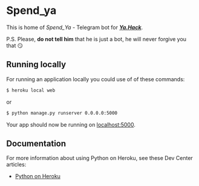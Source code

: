 # Spend_ya

This is home of _Spend_Ya_ - Telegram bot for [**_Ya.Hack_**](https://events.yandex.ru/events/meetings/03-2016/). 

P.S. Please, **do not tell him** that he is just a bot, he will never forgive you that :smirk:

## Running locally

For running an application locally you could use of of these commands:

```sh
$ heroku local web
```
or
```sh
$ python manage.py runserver 0.0.0.0:5000
```

Your app should now be running on [localhost:5000](http://localhost:5000/).


## Documentation

For more information about using Python on Heroku, see these Dev Center articles:

- [Python on Heroku](https://devcenter.heroku.com/categories/python)


